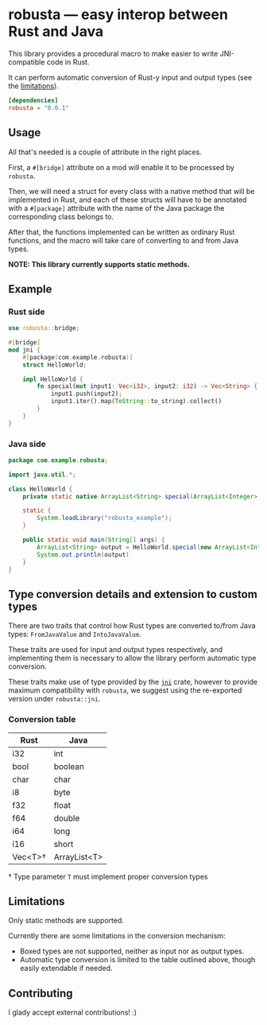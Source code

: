 # robusta &mdash; easy interop between Rust and Java

This library provides a procedural macro to make easier to write JNI-compatible code in Rust.

It can perform automatic conversion of Rust-y input and output types (see the [limitations](#limitations)).

```toml
[dependencies]
robusta = "0.0.1"
```

## Usage
All that's needed is a couple of attribute in the right places.

First, a `#[bridge]` attribute on a mod will enable it to be processed by `robusta`.

Then, we will need a struct for every class with a native method that will be implemented in Rust,
and each of these structs will have to be annotated with a `#[package]` attribute
with the name of the Java package the corresponding class belongs to.

After that, the functions implemented can be written as ordinary Rust functions, and the macro will
take care of converting to and from Java types.

**NOTE: This library currently supports static methods.**

## Example
### Rust side
```rust
use robusta::bridge;

#[bridge]
mod jni {
    #[package(com.example.robusta)]
    struct HelloWorld;

    impl HelloWorld {
        fn special(mut input1: Vec<i32>, input2: i32) -> Vec<String> {
            input1.push(input2);
            input1.iter().map(ToString::to_string).collect()
        }
    }
}
```

### Java side
```java
package com.example.robusta;

import java.util.*;

class HelloWorld {
    private static native ArrayList<String> special(ArrayList<Integer> input1, int input2);

    static {
        System.loadLibrary("robusta_example");
    }

    public static void main(String[] args) {
        ArrayList<String> output = HelloWorld.special(new ArrayList<Integer>(List.of(1, 2, 3)), 4);
        System.out.println(output)
    }
}
```

## Type conversion details and extension to custom types
There are two traits that control how Rust types are converted to/from Java types:
`FromJavaValue` and `IntoJavaValue`.

These traits are used for input and output types respectively, and implementing them
is necessary to allow the library perform automatic type conversion.

These traits make use of type provided by the  [`jni`](https://crates.io/crates/jni) crate,
however to provide maximum compatibility with `robusta`, we suggest using the re-exported version under `robusta::jni`.

### Conversion table

| **Rust**  | **Java**       |
|-----------|----------------|
| i32       | int            |
| bool      | boolean        |
| char      | char           |
| i8        | byte           |
| f32       | float          |
| f64       | double         |
| i64       | long           |
| i16       | short          |
| Vec\<T\>† | ArrayList\<T\> |

† Type parameter `T` must implement proper conversion types

## Limitations
Only static methods are supported.

Currently there are some limitations in the conversion mechanism:
 * Boxed types are not supported, neither as input nor as output types.
 * Automatic type conversion is limited to the table outlined above, though easily extendable if needed.


## Contributing
I glady accept external contributions! :)